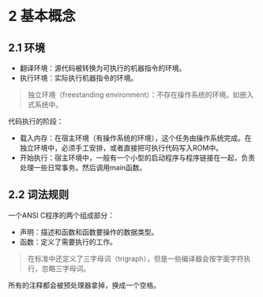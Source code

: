 # 2 基本概念

## 2.1 环境

- 翻译环境：源代码被转换为可执行的机器指令的环境。
- 执行环境：实际执行机器指令的环境。

> 独立环境（freestanding environment）：不存在操作系统的环境。如嵌入式系统中。

代码执行的阶段：

- 载入内存：在宿主环境（有操作系统的环境），这个任务由操作系统完成。在独立环境中，必须手工安排，或者直接把可执行代码写入ROM中。
- 开始执行：宿主环境中，一般有一个小型的启动程序与程序链接在一起，负责处理一些日常事务。然后调用main函数。

## 2.2 词法规则

一个ANSI C程序的两个组成部分：

- 声明：描述和函数和函数要操作的数据类型。
- 函数：定义了需要执行的工作。

> 在标准中还定义了三字母词（trigraph），但是一些编译器会按字面字符执行，忽略三字母词。

所有的注释都会被预处理器拿掉，换成一个空格。
